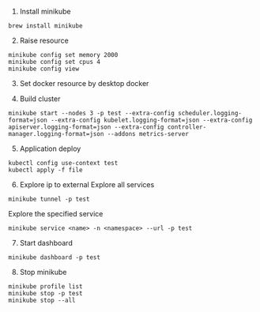 1. Install minikube
```
brew install minikube
```

2. Raise resource
```
minikube config set memory 2000
minikube config set cpus 4
minikube config view
```

3. Set docker resource by desktop docker


4. Build cluster
```
minikube start --nodes 3 -p test --extra-config scheduler.logging-format=json --extra-config kubelet.logging-format=json --extra-config apiserver.logging-format=json --extra-config controller-manager.logging-format=json --addons metrics-server
```

5. Application deploy
```
kubectl config use-context test
kubectl apply -f file
```

6. Explore ip to external
Explore all services
```
minikube tunnel -p test
```
Explore the specified service
```
minikube service <name> -n <namespace> --url -p test
```

7. Start dashboard
```
minikube dashboard -p test
```

8. Stop minikube
```
minikube profile list
minikube stop -p test
minikube stop --all
```
